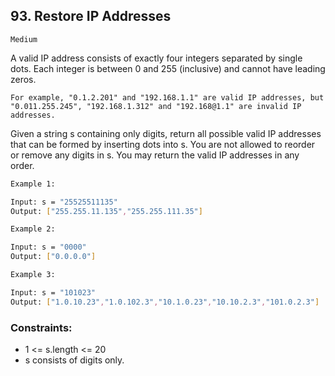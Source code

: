 ## 93. Restore IP Addresses

`Medium`


A valid IP address consists of exactly four integers separated by single dots. Each integer is between 0 and 255 (inclusive) and cannot have leading zeros.

    For example, "0.1.2.201" and "192.168.1.1" are valid IP addresses, but "0.011.255.245", "192.168.1.312" and "192.168@1.1" are invalid IP addresses.

Given a string s containing only digits, return all possible valid IP addresses that can be formed by inserting dots into s. You are not allowed to reorder or remove any digits in s. You may return the valid IP addresses in any order.

 

```sh
Example 1:

Input: s = "25525511135"
Output: ["255.255.11.135","255.255.111.35"]
```

```sh
Example 2:

Input: s = "0000"
Output: ["0.0.0.0"]
```


```sh
Example 3:

Input: s = "101023"
Output: ["1.0.10.23","1.0.102.3","10.1.0.23","10.10.2.3","101.0.2.3"]
```

 

### Constraints:

- 1 <= s.length <= 20
- s consists of digits only.

